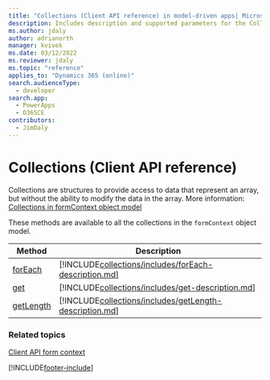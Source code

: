 ```yaml
---
title: "Collections (Client API reference) in model-driven apps| MicrosoftDocs"
description: Includes description and supported parameters for the Collections method.
ms.author: jdaly
author: adrianorth
manager: kvivek
ms.date: 03/12/2022
ms.reviewer: jdaly
ms.topic: "reference"
applies_to: "Dynamics 365 (online)"
search.audienceType:
  - developer
search.app: 
  - PowerApps
  - D365CE
contributors:
  - JimDaly
---
```


# Collections (Client API reference)

Collections are structures to provide access to data that represent an array, but without the ability to modify the data in the array. More information: [Collections in formContext object model](../clientapi-form-context.md#collections-in-the-formcontext-object-model)

These methods are available to all the collections in the `formContext` object model.

| Method                                | Description                                                                                              |
| ------------------------------------- | -------------------------------------------------------------------------------------------------------- |
| [forEach](collections/forEach.md)     | [!INCLUDE[collections/includes/forEach-description.md](collections/includes/forEach-description.md)]     |
| [get](collections/get.md)             | [!INCLUDE[collections/includes/get-description.md](collections/includes/get-description.md)]             |
| [getLength](collections/getLength.md) | [!INCLUDE[collections/includes/getLength-description.md](collections/includes/getLength-description.md)] |

### Related topics

[Client API form context](../clientapi-form-context.md)

[!INCLUDE[footer-include](../../../../includes/footer-banner.md)]
